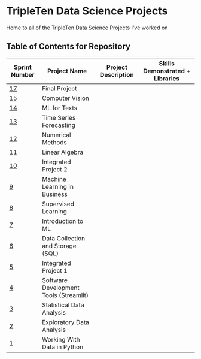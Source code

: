 # TripleTen Data Science Projects
Home to all of the TripleTen Data Science Projects I've worked on

## Table of Contents for Repository
| Sprint Number                                                                                                                                  | Project Name                           | Project Description | Skills Demonstrated + Libraries |
|------------------------------------------------------------------------------------------------------------------------------------------------|----------------------------------------|---------------------|---------------------------------|
| [17](https://github.com/brandon-levan/TripleTen-Data-Science-Projects/tree/main/Sprint%2017%20-%20Final%20Project)                             | Final Project                          |                     |                                 |
| [15](https://github.com/brandon-levan/TripleTen-Data-Science-Projects/tree/main/Sprint%2015%20-%20Computer%20Vision)                           | Computer Vision                        |                     |                                 |
| [14](https://github.com/brandon-levan/TripleTen-Data-Science-Projects/tree/main/Sprint%2014%20-%20ML%20for%20Texts)                            | ML for Texts                           |                     |                                 |
| [13](https://github.com/brandon-levan/TripleTen-Data-Science-Projects/tree/main/Sprint%2013%20-%20Time%20Series)                               | Time Series Forecasting                |                     |                                 |
| [12](https://github.com/brandon-levan/TripleTen-Data-Science-Projects/tree/main/Sprint%2012%20-%20Numerical%20Methods)                         | Numerical Methods                      |                     |                                 |
| [11](https://github.com/brandon-levan/TripleTen-Data-Science-Projects/tree/main/Sprint%2011%20-%20Linear%20Algebra)                            | Linear Algebra                         |                     |                                 |
| [10](https://github.com/brandon-levan/TripleTen-Data-Science-Projects/tree/main/Sprint%2010%20-%20Integrated%20Project%202)                    | Integrated Project 2                   |                     |                                 |
| [9](https://github.com/brandon-levan/TripleTen-Data-Science-Projects/tree/main/Sprint%2009%20-%20Machine%20Learning%20in%20Business)           | Machine Learning in Business           |                     |                                 |
| [8](https://github.com/brandon-levan/TripleTen-Data-Science-Projects/tree/main/Sprint%2008%20-%20Surpervised%20Learning)                       | Supervised Learning                    |                     |                                 |
| [7](https://github.com/brandon-levan/TripleTen-Data-Science-Projects/tree/main/Sprint%2007%20-%20Introduction%20to%20ML)                       | Introduction to ML                     |                     |                                 |
| [6](https://github.com/brandon-levan/TripleTen-Data-Science-Projects/tree/main/Sprint%2006%20-%20Data%20Collection%20and%20Storage%20(SQL))    | Data Collection and Storage (SQL)      |                     |                                 |
| [5](https://github.com/brandon-levan/TripleTen-Data-Science-Projects/tree/main/Sprint%2005%20-%20Integrated%20Project%201)                     | Integrated Project 1                   |                     |                                 |
| [4](https://github.com/brandon-levan/TripleTen-Data-Science-Projects/tree/main/Sprint%2004%20-%20Software%20Development%20Tools%20(Streamlit)) | Software Development Tools (Streamlit) |                     |                                 |
| [3](https://github.com/brandon-levan/TripleTen-Data-Science-Projects/tree/main/Sprint%2003%20-%20Statistical%20Data%20Analysis)                | Statistical Data Analysis              |                     |                                 |
| [2](https://github.com/brandon-levan/TripleTen-Data-Science-Projects/tree/main/Sprint%2002%20-%20Exploratory%20Data%20Analysis%20(EDA))        | Exploratory Data Analysis              |                     |                                 |
| [1](https://github.com/brandon-levan/TripleTen-Data-Science-Projects/tree/main/Sprint%2001%20-%20Working%20With%20Data%20in%20Python)          | Working With Data in Python            |                     |                                 |
